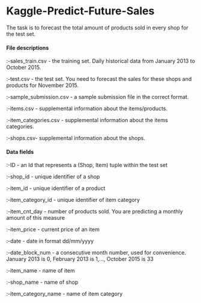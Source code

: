 # Kaggle-Predict-Future-Sales
The task is to forecast the total amount of products sold in every shop for the test set.
#### File descriptions
  :-sales_train.csv - the training set. Daily historical data from January 2013 to October 2015.
  
  :-test.csv - the test set. You need to forecast the sales for these shops and products for November 2015.
  
  :-sample_submission.csv - a sample submission file in the correct format.
  
  :-items.csv - supplemental information about the items/products.
  
  :-item_categories.csv  - supplemental information about the items categories.
  
  :-shops.csv- supplemental information about the shops.

#### Data fields

  :-ID - an Id that represents a (Shop, Item) tuple within the test set

  :-shop_id - unique identifier of a shop

  :-item_id - unique identifier of a product

  :-item_category_id - unique identifier of item category

  :-item_cnt_day - number of products sold. You are predicting a monthly amount of this measure

  :-item_price - current price of an item

  :-date - date in format dd/mm/yyyy

  :-date_block_num - a consecutive month number, used for convenience. January 2013 is 0, February 2013 is 1,..., October 2015 is 33

  :-item_name - name of item

  :-shop_name - name of shop

  :-item_category_name - name of item category
